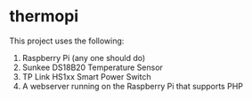 # thermopi

This project uses the following:
1) Raspberry Pi (any one should do)
2) Sunkee DS18B20 Temperature Sensor
3) TP Link HS1xx Smart Power Switch
4) A webserver running on the Raspberry Pi that supports PHP
